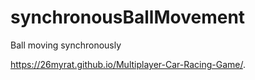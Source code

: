 # synchronousBallMovement
Ball moving synchronously

 https://26myrat.github.io/Multiplayer-Car-Racing-Game/.
